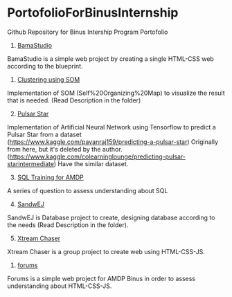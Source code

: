 # PortofolioForBinusInternship

Github Repository for Binus Intership Program Portofolio

1. [BamaStudio](/BamaStudio)

BamaStudio is a simple web project by creating a single HTML-CSS web according to the blueprint.

1. [Clustering using SOM](/Clustering%20using%20SOM)

Implementation of SOM (Self%20Organizing%20Map) to visualize the result that is needed. (Read Description in the folder)

2. [Pulsar Star](/Pulsar%20Stars)

Implementation of Artificial Neural Network using Tensorflow to predict a Pulsar Star from a dataset 
(https://www.kaggle.com/pavanraj159/predicting-a-pulsar-star) Originally from here, but it's deleted by the author.
(https://www.kaggle.com/colearninglounge/predicting-pulsar-starintermediate) Have the similar dataset.

3. [SQL Training for AMDP](/SQL%20Training%20for%20AMDP)

A series of question to assess understanding about SQL

4. [SandwEJ](/SandwEJ)

SandwEJ is Database project to create, designing database according to the needs (Read Description in the folder).

5. [Xtream Chaser](/Xtream%20Chaser)

Xtream Chaser is a group project to create web using HTML-CSS-JS.

1. [forums](/forums)

Forums is a simple web project for AMDP Binus in order to assess understanding about HTML-CSS-JS.

